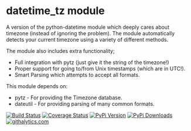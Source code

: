 
datetime_tz module
===============================================================================

A version of the python-datetime module which deeply cares about timezone
(instead of ignoring the problem). The module automatically detects your
current timezone using a variety of different methods.

The module also includes extra functionality;

 * Full integration with pytz (just give it the string of the timezone!)
 * Proper support for going to/from Unix timestamps (which are in UTC!).
 * Smart Parsing which attempts to accept all formats.

This module depends on:

 * pytz - For providing the Timezone database.
 * dateutil - For providing parsing of many common formats.

[![Build Status](https://travis-ci.org/mithro/python-datetime-tz.png?branch=master)](https://travis-ci.org/mithro/python-datetime-tz)
[![Coverage Status](https://coveralls.io/repos/mithro/python-datetime-tz/badge.png)](https://coveralls.io/r/mithro/python-datetime-tz)
[![PyPi Version](https://pypip.in/v/python-datetime-tz/badge.png)](https://crate.io/packages/python-coveralls/)
[![PyPi Downloads](https://pypip.in/d/python-datetime-tz/badge.png)](https://crate.io/packages/python-coveralls/)
[![githalytics.com](https://cruel-carlota.pagodabox.com/d317b586eafe043326e5050de8cc0214 "githalytics.com")](http://githalytics.com/mithro/python-datetime-tz)
